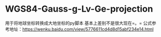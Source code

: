 # WGS84-Gauss-g-Lv-Ge-projection
用于将地球坐标转换成大地坐标的py脚本
基本上差别不是很大现在=。=
公式参考地址：https://wenku.baidu.com/view/5776611cd4d8d15abf234e14.html
